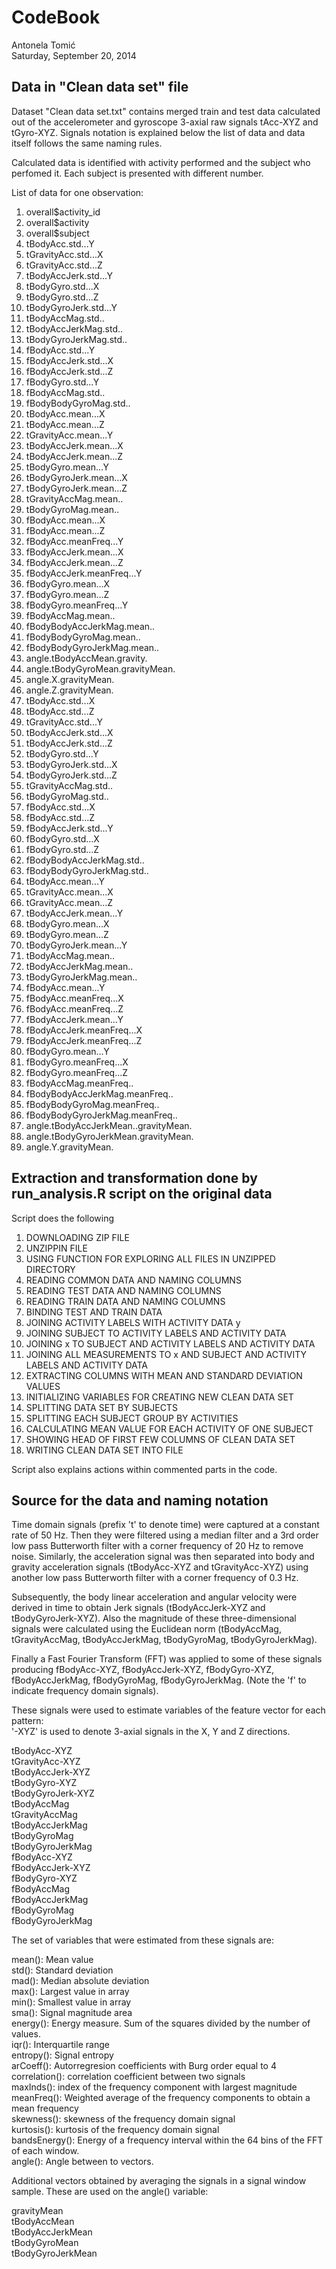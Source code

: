 # CodeBook
Antonela Tomić  
Saturday, September 20, 2014  
  
Data in "Clean data set" file
---

Dataset "Clean data set.txt" contains merged train and test data calculated out of the accelerometer and gyroscope 3-axial raw signals tAcc-XYZ and tGyro-XYZ. Signals notation is explained below the list of data and data itself follows the same naming rules.

Calculated data is identified with activity performed and the subject who perfomed it. 
Each subject is presented with different number.

List of data for one observation:

1.  overall$activity_id      
2.	overall$activity         
3.	overall$subject                   
4.	tBodyAcc.std...Y                  
5.	tGravityAcc.std...X               
6.	tGravityAcc.std...Z               
7.	tBodyAccJerk.std...Y              
8.	tBodyGyro.std...X                 
9.	tBodyGyro.std...Z                 
10.	tBodyGyroJerk.std...Y             
11.	tBodyAccMag.std..                 
12.	tBodyAccJerkMag.std..             
13.	tBodyGyroJerkMag.std..            
14.	fBodyAcc.std...Y                  
15.	fBodyAccJerk.std...X              
16.	fBodyAccJerk.std...Z              
17.	fBodyGyro.std...Y                 
18.	fBodyAccMag.std..                 
19.	fBodyBodyGyroMag.std..            
20.	tBodyAcc.mean...X                 
21.	tBodyAcc.mean...Z                 
22.	tGravityAcc.mean...Y              
23.	tBodyAccJerk.mean...X             
24.	tBodyAccJerk.mean...Z             
25.	tBodyGyro.mean...Y                
26.	tBodyGyroJerk.mean...X            
27.	tBodyGyroJerk.mean...Z            
28.	tGravityAccMag.mean..             
29.	tBodyGyroMag.mean..               
30.	fBodyAcc.mean...X                 
31.	fBodyAcc.mean...Z                 
32.	fBodyAcc.meanFreq...Y             
33.	fBodyAccJerk.mean...X             
34.	fBodyAccJerk.mean...Z             
35.	fBodyAccJerk.meanFreq...Y         
36.	fBodyGyro.mean...X                
37.	fBodyGyro.mean...Z                
38.	fBodyGyro.meanFreq...Y            
39.	fBodyAccMag.mean..                
40.	fBodyBodyAccJerkMag.mean..        
41.	fBodyBodyGyroMag.mean..           
42.	fBodyBodyGyroJerkMag.mean..       
43.	angle.tBodyAccMean.gravity.       
44.	angle.tBodyGyroMean.gravityMean.  
45.	angle.X.gravityMean.              
46.	angle.Z.gravityMean. 
47.	tBodyAcc.std...X                    
48.	tBodyAcc.std...Z                    
49.	tGravityAcc.std...Y                 
50.	tBodyAccJerk.std...X                
51.	tBodyAccJerk.std...Z                
52.	tBodyGyro.std...Y                   
53.	tBodyGyroJerk.std...X               
54.	tBodyGyroJerk.std...Z               
55.	tGravityAccMag.std..                
56.	tBodyGyroMag.std..                  
57.	fBodyAcc.std...X                    
58.	fBodyAcc.std...Z                    
59.	fBodyAccJerk.std...Y                
60.	fBodyGyro.std...X                   
61.	fBodyGyro.std...Z                   
62.	fBodyBodyAccJerkMag.std..           
63.	fBodyBodyGyroJerkMag.std..          
64.	tBodyAcc.mean...Y                   
65.	tGravityAcc.mean...X                
66.	tGravityAcc.mean...Z                
67.	tBodyAccJerk.mean...Y               
68.	tBodyGyro.mean...X                  
69.	tBodyGyro.mean...Z                  
70.	tBodyGyroJerk.mean...Y              
71.	tBodyAccMag.mean..                  
72.	tBodyAccJerkMag.mean..              
73.	tBodyGyroJerkMag.mean..             
74.	fBodyAcc.mean...Y                   
75.	fBodyAcc.meanFreq...X               
76.	fBodyAcc.meanFreq...Z               
77.	fBodyAccJerk.mean...Y               
78.	fBodyAccJerk.meanFreq...X           
79.	fBodyAccJerk.meanFreq...Z           
80.	fBodyGyro.mean...Y                  
81.	fBodyGyro.meanFreq...X              
82.	fBodyGyro.meanFreq...Z              
83.	fBodyAccMag.meanFreq..              
84.	fBodyBodyAccJerkMag.meanFreq..      
85.	fBodyBodyGyroMag.meanFreq..         
86.	fBodyBodyGyroJerkMag.meanFreq..     
87.	angle.tBodyAccJerkMean..gravityMean.
88.	angle.tBodyGyroJerkMean.gravityMean.
89.	angle.Y.gravityMean. 

    
Extraction and transformation done by run_analysis.R script on the original data
---

Script does the following    
1. DOWNLOADING ZIP FILE  
2. UNZIPPIN FILE  
3. USING FUNCTION FOR EXPLORING ALL FILES IN UNZIPPED DIRECTORY  
4. READING COMMON DATA AND NAMING COLUMNS  
5. READING TEST DATA AND NAMING COLUMNS  
6. READING TRAIN DATA AND NAMING COLUMNS  
7. BINDING TEST AND TRAIN DATA  
8. JOINING ACTIVITY LABELS WITH ACTIVITY DATA y  
9. JOINING SUBJECT TO ACTIVITY LABELS AND ACTIVITY DATA  
10. JOINING x TO SUBJECT AND ACTIVITY LABELS AND ACTIVITY DATA  
11. JOINING ALL MEASUREMENTS TO x AND SUBJECT AND ACTIVITY LABELS AND ACTIVITY DATA  
12. EXTRACTING COLUMNS WITH MEAN AND STANDARD DEVIATION VALUES  
13. INITIALIZING VARIABLES FOR CREATING NEW CLEAN DATA SET  
14. SPLITTING DATA SET BY SUBJECTS  
15. SPLITTING EACH SUBJECT GROUP BY ACTIVITIES  
16. CALCULATING MEAN VALUE FOR EACH ACTIVITY OF ONE SUBJECT  
17. SHOWING HEAD OF FIRST FEW COLUMNS OF CLEAN DATA SET  
18. WRITING CLEAN DATA SET INTO FILE    

Script also explains actions within commented parts in the code.


Source for the data and naming notation
---

Time domain signals (prefix 't' to denote time) were captured at a constant rate of 50 Hz. Then they were filtered using a median filter and a 3rd order low pass Butterworth filter with a corner frequency of 20 Hz to remove noise. Similarly, the acceleration signal was then separated into body and gravity acceleration signals (tBodyAcc-XYZ and tGravityAcc-XYZ) using another low pass Butterworth filter with a corner frequency of 0.3 Hz. 

Subsequently, the body linear acceleration and angular velocity were derived in time to obtain Jerk signals (tBodyAccJerk-XYZ and tBodyGyroJerk-XYZ). Also the magnitude of these three-dimensional signals were calculated using the Euclidean norm (tBodyAccMag, tGravityAccMag, tBodyAccJerkMag, tBodyGyroMag, tBodyGyroJerkMag). 

Finally a Fast Fourier Transform (FFT) was applied to some of these signals producing fBodyAcc-XYZ, fBodyAccJerk-XYZ, fBodyGyro-XYZ, fBodyAccJerkMag, fBodyGyroMag, fBodyGyroJerkMag. (Note the 'f' to indicate frequency domain signals). 

These signals were used to estimate variables of the feature vector for each pattern:  
'-XYZ' is used to denote 3-axial signals in the X, Y and Z directions.

tBodyAcc-XYZ  
tGravityAcc-XYZ  
tBodyAccJerk-XYZ  
tBodyGyro-XYZ  
tBodyGyroJerk-XYZ  
tBodyAccMag  
tGravityAccMag  
tBodyAccJerkMag  
tBodyGyroMag  
tBodyGyroJerkMag  
fBodyAcc-XYZ  
fBodyAccJerk-XYZ  
fBodyGyro-XYZ  
fBodyAccMag  
fBodyAccJerkMag  
fBodyGyroMag  
fBodyGyroJerkMag  
  
The set of variables that were estimated from these signals are:   
  
mean(): Mean value  
std(): Standard deviation  
mad(): Median absolute deviation   
max(): Largest value in array  
min(): Smallest value in array  
sma(): Signal magnitude area  
energy(): Energy measure. Sum of the squares divided by the number of values.   
iqr(): Interquartile range   
entropy(): Signal entropy  
arCoeff(): Autorregresion coefficients with Burg order equal to 4  
correlation(): correlation coefficient between two signals  
maxInds(): index of the frequency component with largest magnitude  
meanFreq(): Weighted average of the frequency components to obtain a mean frequency  
skewness(): skewness of the frequency domain signal   
kurtosis(): kurtosis of the frequency domain signal   
bandsEnergy(): Energy of a frequency interval within the 64 bins of the FFT of each window.  
angle(): Angle between to vectors.  
  
Additional vectors obtained by averaging the signals in a signal window sample. These are used on the angle() variable:
  
gravityMean  
tBodyAccMean  
tBodyAccJerkMean  
tBodyGyroMean  
tBodyGyroJerkMean  
